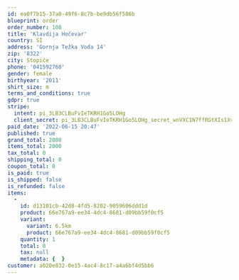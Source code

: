 ```yaml
---
id: ea0f7b15-37a0-49f6-8c7b-be9db56f586b
blueprint: order
order_number: 108
title: 'Klavdija Hočevar'
country: SI
address: 'Gornja Težka Voda 14'
zip: '8322'
city: Stopiče
phone: '041592760'
gender: female
birthyear: '2011'
shirt_size: m
terms_and_conditions: true
gdpr: true
stripe:
  intent: pi_3LB3CLBuFvIeTKRH1Go5LOHg
  client_secret: pi_3LB3CLBuFvIeTKRH1Go5LOHg_secret_wnVXC1N7ffRGtXIs1XvAXc1BO
paid_date: '2022-06-15 20:47'
published: true
grand_total: 2000
items_total: 2000
tax_total: 0
shipping_total: 0
coupon_total: 0
is_paid: true
is_shipped: false
is_refunded: false
items:
  -
    id: d13101cb-42d8-4fd5-8202-9059606ddd1d
    product: 66e767a9-ee34-4dc4-8681-d09bb59f0cf5
    variant:
      variant: 6.5km
      product: 66e767a9-ee34-4dc4-8681-d09bb59f0cf5
    quantity: 1
    total: 0
    tax: null
    metadata: {  }
customer: a020e832-0e15-4ac4-8c17-a4a6bf4d5bb6
---
```

